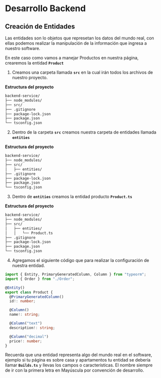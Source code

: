 # Desarrollo Backend

## Creación de Entidades

Las entidades son lo objetos que represetan los datos del mundo real, con ellas podemos realizar la manipulación de la información que ingresa a nuestro software.

En este caso como vamos a manejar Productos en nuestra página, crearemos la entidad **`Product`**

1. Creamos una carpeta llamada **`src`** en la cual irán todos los archivos de nuestro proyecto.

**Estructura del proyecto**
``` bash
backend-service/
├── node_modules/
├── src/
├── .gitignore
├── package-lock.json
├── package.json
└── tsconfig.json
```

2. Dentro de la carpeta **`src`** creamos nuestra carpeta de entidades llamada **`entities`**

**Estructura del proyecto**
``` bash
backend-service/
├── node_modules/
├── src/
│   ├── entities/
├── .gitignore
├── package-lock.json
├── package.json
└── tsconfig.json
```

3. Dentro de **`entities`** creamos la entidad producto **`Product.ts`**

**Estructura del proyecto**
``` bash
backend-service/
├── node_modules/
├── src/
│   ├── entities/
│   │   └── Product.ts
├── .gitignore
├── package-lock.json
├── package.json
└── tsconfig.json
```

4. Agregamos el siguiente código que para realizar la configuración de nuestra entidad.

``` typescript
import { Entity, PrimaryGeneratedColumn, Column } from "typeorm";
import { Order } from "./Order";

@Entity()
export class Product {
  @PrimaryGeneratedColumn()
  id!: number;

  @Column()
  name!: string;

  @Column("text")
  description!: string;

  @Column("decimal")
  price!: number;
}
```

Recuerda que una entidad representa algo del mundo real en el software, ejemplo si tu página es sobre casa y apartamentos tu entidad se debería llamar **`Builds.ts`** y llevas los campos o características. El nombre siempre de ir con la primera letra en Mayúscula por convención de desarrollo.